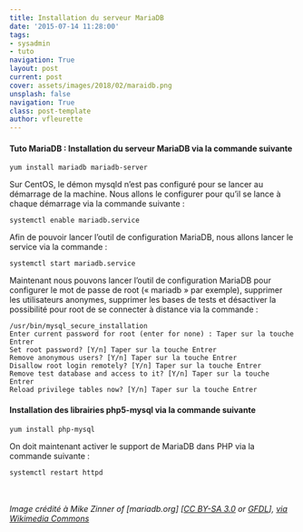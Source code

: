 ```yaml
---
title: Installation du serveur MariaDB
date: '2015-07-14 11:28:00'
tags:
- sysadmin
- tuto
navigation: True
layout: post
current: post
cover: assets/images/2018/02/maraidb.png
unsplash: false
navigation: True
class: post-template
author: vfleurette
---
```


#### Tuto MariaDB : Installation du serveur MariaDB via la commande suivante

```shell 
yum install mariadb mariadb-server
```

Sur CentOS, le démon mysqld n’est pas configuré pour se lancer au démarrage de la machine. Nous allons le configurer pour qu’il se lance à chaque démarrage via la commande suivante :

```shell 
systemctl enable mariadb.service
```

Afin de pouvoir lancer l’outil de configuration MariaDB, nous allons lancer le service via la commande :

```shell 
systemctl start mariadb.service
```

Maintenant nous pouvons lancer l’outil de configuration MariaDB pour configurer le mot de passe de root (« mariadb » par exemple), supprimer les utilisateurs anonymes, supprimer les bases de tests et désactiver la possibilité pour root de se connecter à distance via la commande :

```shell 
/usr/bin/mysql_secure_installation
Enter current password for root (enter for none) : Taper sur la touche Entrer
Set root password? [Y/n] Taper sur la touche Entrer
Remove anonymous users? [Y/n] Taper sur la touche Entrer
Disallow root login remotely? [Y/n] Taper sur la touche Entrer
Remove test database and access to it? [Y/n] Taper sur la touche Entrer
Reload privilege tables now? [Y/n] Taper sur la touche Entrer
```

#### Installation des librairies php5-mysql via la commande suivante
```shell 
yum install php-mysql
```

On doit maintenant activer le support de MariaDB dans PHP via la commande suivante :

```shell 
systemctl restart httpd
```



<br><br>
*Image crédité à Mike Zinner of [mariadb.org] [<a href="https://creativecommons.org/licenses/by-sa/3.0">CC BY-SA 3.0</a> or <a href="http://www.gnu.org/copyleft/fdl.html">GFDL</a>], <a href="https://commons.wikimedia.org/wiki/File%3AMariadb-seal-browntext.svg">via Wikimedia Commons</a>*
